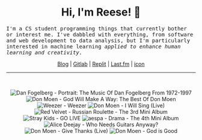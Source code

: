 <h1 align="center">Hi, I'm Reese! 👋</h1>

<p><samp>I'm a CS student programming things that currently bother or interest me. I've dabbled with everything, from software and web development to data analysis, but I'm particularly interested in machine learning <i>applied to enhance human learning and creativity.</i></p></samp>

<p align="center">
 <a href="https://renys.dev">Blog</a> | <a href="https://gitlab.com/renys">Gitlab</a> | <a href="https://replit.com/@renys">Replit</a> | <a href="https://last.fm/user/i-dle">Last.fm</a> | <a href="https://picrew.me/en/image_maker/1453974">icon</a>
</p>

<hr class="dotted">
<br>
<!-- lastfm -->
<p align="center"><img src="https://lastfm.freetls.fastly.net/i/u/64s/e680ded08cdc4651c69e3dcf7c4e21f6.jpg" title="Dan Fogelberg - Portrait: The Music Of Dan Fogelberg From 1972-1997"> <img src="https://lastfm.freetls.fastly.net/i/u/64s/3c085fe0b2ff4ddccdd402c1ea83f3fa.jpg" title="Don Moen - God Will Make A Way: The Best Of Don Moen"> <img src="https://lastfm.freetls.fastly.net/i/u/64s/fde181381e56b1b5d26f3600af58d087.jpg" title="Weezer - Weezer"> <img src="https://lastfm.freetls.fastly.net/i/u/64s/3ffa26b6f67ae20adba5c18cea2164d2.jpg" title="Don Moen - I Will Sing (Live)"> <img src="https://lastfm.freetls.fastly.net/i/u/64s/fc792422929af7a27deb96cb907dd28a.png" title="Red Velvet - Russian Roulette - The 3rd Mini Album"> <img src="https://lastfm.freetls.fastly.net/i/u/64s/83d8d498c6b51dfd6766e6180497361a.jpg" title="Stray Kids - GO LIVE"> <img src="https://lastfm.freetls.fastly.net/i/u/64s/07bc2400d02a125e7b1ef0858ca57d71.jpg" title="aespa - Drama - The 4th Mini Album"> <img src="https://lastfm.freetls.fastly.net/i/u/64s/f6bf55ded14fbdb79fc41bc3cf44117b.jpg" title="Alice Deejay - Who Needs Guitars Anyway?"> <img src="https://lastfm.freetls.fastly.net/i/u/64s/745852f21b69fda58f3749264df87fc7.png" title="Don Moen - Give Thanks (Live)"> <img src="https://lastfm.freetls.fastly.net/i/u/64s/27394d7e24f64b239d258534ca0e7d57.jpg" title="Don Moen - God is Good"> </p>
